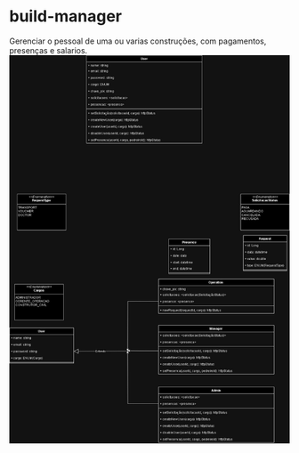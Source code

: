 # build-manager
Gerenciar o pessoal de uma ou varias construções, com pagamentos, presenças e salarios.
<img src="/construction management-Page-1.jpg"></img>
